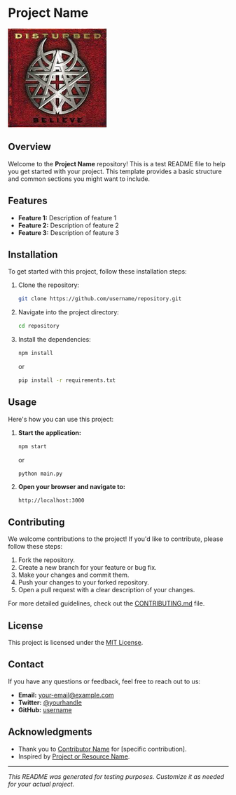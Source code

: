 # Project Name

![Project Logo](https://github.com/Alfergoth/Rep1/blob/main/believe.png) <!-- Replace with your project logo if applicable -->

## Overview

Welcome to the **Project Name** repository! This is a test README file to help you get started with your project. This template provides a basic structure and common sections you might want to include.

## Features

- **Feature 1:** Description of feature 1
- **Feature 2:** Description of feature 2
- **Feature 3:** Description of feature 3

## Installation

To get started with this project, follow these installation steps:

1. Clone the repository:
    ```bash
    git clone https://github.com/username/repository.git
    ```

2. Navigate into the project directory:
    ```bash
    cd repository
    ```

3. Install the dependencies:
    ```bash
    npm install
    ```
    or
    ```bash
    pip install -r requirements.txt
    ```

## Usage

Here's how you can use this project:

1. **Start the application:**
    ```bash
    npm start
    ```
    or
    ```bash
    python main.py
    ```

2. **Open your browser and navigate to:**
    ```
    http://localhost:3000
    ```

## Contributing

We welcome contributions to the project! If you'd like to contribute, please follow these steps:

1. Fork the repository.
2. Create a new branch for your feature or bug fix.
3. Make your changes and commit them.
4. Push your changes to your forked repository.
5. Open a pull request with a clear description of your changes.

For more detailed guidelines, check out the [CONTRIBUTING.md](CONTRIBUTING.md) file.

## License

This project is licensed under the [MIT License](LICENSE).

## Contact

If you have any questions or feedback, feel free to reach out to us:

- **Email:** your-email@example.com
- **Twitter:** [@yourhandle](https://twitter.com/yourhandle)
- **GitHub:** [username](https://github.com/username)

## Acknowledgments

- Thank you to [Contributor Name](https://github.com/contributor) for [specific contribution].
- Inspired by [Project or Resource Name](http://example.com).

---

*This README was generated for testing purposes. Customize it as needed for your actual project.*
